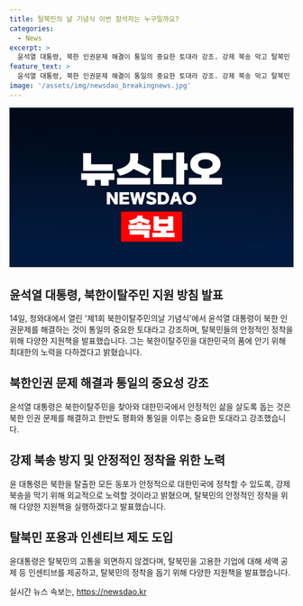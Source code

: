 ```yaml
---
title: 탈북민의 날 기념식 이번 참석자는 누구일까요?
categories:
  - News
excerpt: >
  윤석열 대통령, 북한 인권문제 해결이 통일의 중요한 토대라 강조. 강제 북송 막고 탈북민 안정적 정착 지원하는 외교 노력과 인센티브 제공 등 약속. 북한 동포를 결코 외면하지 않을 것이며, 북한이탈주민의 보호와 자립공동체 형성도 촉구.
feature_text: >
  윤석열 대통령, 북한 인권문제 해결이 통일의 중요한 토대라 강조. 강제 북송 막고 탈북민 안정적 정착 지원하는 외교 노력과 인센티브 제공 등 약속. 북한 동포를 결코 외면하지 않을 것이며, 북한이탈주민의 보호와 자립공동체 형성도 촉구.
image: '/assets/img/newsdao_breakingnews.jpg'
---
```


<p><img src="/assets/img/newsdao_breakingnews.jpg" alt="firstkoreanews 속보" /></p>

<h2 data-ke-size="size26">윤석열 대통령, 북한이탈주민 지원 방침 발표</h2>

<p data-ke-size="size16">14일, 청와대에서 열린 '제1회 북한이탈주민의날 기념식'에서 윤석열 대통령이 북한 인권문제를 해결하는 것이 통일의 중요한 토대라고 강조하며, 탈북민들의 안정적인 정착을 위해 다양한 지원책을 발표했습니다. 그는 북한이탈주민을 대한민국의 품에 안기 위해 최대한의 노력을 다하겠다고 밝혔습니다.</p>

<h2 data-ke-size="size26">북한인권 문제 해결과 통일의 중요성 강조</h2>

<p data-ke-size="size16">윤석열 대통령은 북한이탈주민을 찾아와 대한민국에서 안정적인 삶을 살도록 돕는 것은 북한 인권 문제를 해결하고 한반도 평화와 통일을 이루는 중요한 토대라고 강조했습니다.</p>

<h2 data-ke-size="size26">강제 북송 방지 및 안정적인 정착을 위한 노력</h2>

<p data-ke-size="size16">윤 대통령은 북한을 탈출한 모든 동포가 안정적으로 대한민국에 정착할 수 있도록, 강제 북송을 막기 위해 외교적으로 노력할 것이라고 밝혔으며, 탈북민의 안정적인 정착을 위해 다양한 지원책을 실행하겠다고 발표했습니다.</p>

<h2 data-ke-size="size26">탈북민 포용과 인센티브 제도 도입</h2>

<p data-ke-size="size16">윤대통령은 탈북민의 고통을 외면하지 않겠다며, 탈북민을 고용한 기업에 대해 세액 공제 등 인센티브를 제공하고, 탈북민의 정착을 돕기 위해 다양한 지원책을 발표했습니다.</p>
실시간 뉴스 속보는, <a href="https://newsdao.kr" rel="dofollow">https://newsdao.kr</a>


